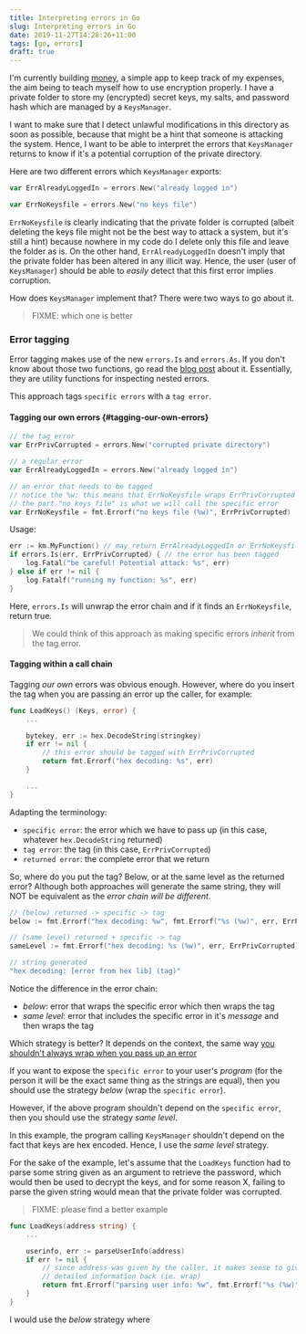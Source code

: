 ```yaml
---
title: Interpreting errors in Go
slug: Interpreting errors in Go
date: 2019-11-27T14:28:26+11:00
tags: [go, errors]
draft: true
---
```


I'm currently building [money][], a simple app to keep track of my expenses,
the aim being to teach myself how to use encryption properly. I have a private
folder to store my (encrypted) secret keys, my salts, and password hash which
are managed by a `KeysManager`.

I want to make sure that I detect unlawful modifications in this directory as
soon as possible, because that might be a hint that someone is attacking the
system. Hence, I want to be able to interpret the errors that `KeysManager`
returns to know if it's a potential corruption of the private directory.

Here are two different errors which `KeysManager` exports:

```go
var ErrAlreadyLoggedIn = errors.New("already logged in")

var ErrNoKeysfile = errors.New("no keys file")
```

`ErrNoKeysfile` is clearly indicating that the private folder is corrupted
(albeit deleting the keys file might not be the best way to attack a system,
but it's still a hint) because nowhere in my code do I delete only this file
and leave the folder as is. On the other hand, `ErrAlreadyLoggedIn` doesn't
imply that the private folder has been altered in any illicit way. Hence,
the user (user of `KeysManager`) should be able to *easily* detect that this
first error implies corruption.

How does `KeysManager` implement that?  There were two ways to go about it.

> FIXME: which one is better

### Error tagging

Error tagging makes use of the new `errors.Is` and `errors.As`.  If you don't
know about those two functions, go read the [blog post][go-errors] about it.
Essentially, they are utility functions for inspecting nested errors.

This approach tags `specific errors` with a `tag error`.

#### Tagging our own errors {#tagging-our-own-errors}

```go
// the tag error
var ErrPrivCorrupted = errors.New("corrupted private directory")

// a regular error
var ErrAlreadyLoggedIn = errors.New("already logged in")

// an error that needs to be tagged
// notice the %w: this means that ErrNoKeysfile wraps ErrPrivCorrupted
// the part "no keys file" is what we will call the specific error
var ErrNoKeysfile = fmt.Errorf("no keys file (%w)", ErrPrivCorrupted)
```

Usage:

```go
err := km.MyFunction() // may return ErrAlreadyLoggedIn or ErrNoKeysfile
if errors.Is(err, ErrPrivCorrupted) { // the error has been tagged
    log.Fatal("be careful! Potential attack: %s", err)
} else if err != nil {
    log.Fatalf("running my function: %s", err)
}
```

Here, `errors.Is` will unwrap the error chain and if it finds an
`ErrNoKeysfile`, return true.

> We could think of this approach as making specific errors *inherit* from the
> tag error.

#### Tagging within a call chain

Tagging *our own* errors was obvious enough. However, where do you insert the
tag when you are passing an error up the caller, for example:

```go
func LoadKeys() (Keys, error) {
    ...

    bytekey, err := hex.DecodeString(stringkey)
    if err != nil {
        // this error should be tagged with ErrPrivCorrupted
        return fmt.Errorf("hex decoding: %s", err)
    }

    ...
}
```

Adapting the terminology:

- `specific error`: the error which we have to pass up (in this case, whatever
  `hex.DecodeString` returned)
- `tag error`: the tag (in this case, `ErrPrivCorrupted`)
- `returned error`: the complete error that we return

So, where do you put the tag? Below, or at the same level as the returned
error? Although both approaches will generate the same string, they will
NOT be equivalent as the *error chain will be different*.

```go
// (below) returned -> specific -> tag
below := fmt.Errorf("hex decoding: %w", fmt.Errorf("%s (%w)", err, ErrPrivCorrupted)) // THIS DOESN'T EVEN WORK!

// (same level) returned + specific -> tag
sameLevel := fmt.Errorf("hex decoding: %s (%w)", err, ErrPrivCorrupted)

// string generated
"hex decoding: [error from hex lib] (tag)"
```

Notice the difference in the error chain:

- *below*: error that wraps the specific error which then wraps the tag
- *same level*: error that includes the specific error in it's *message* and
  then wraps the tag

Which strategy is better? It depends on the context, the same way [you
shouldn't always wrap when you pass up an error][whether-to-wrap]

If you want to expose the `specific error` to your user's *program* (for the
person it will be the exact same thing as the strings are equal), then you
should use the strategy *below* (wrap the `specific error`).

However, if the above program shouldn't depend on the `specific error`, then
you should use the strategy *same level*.

In this example, the program calling `KeysManager` shouldn't depend on the fact
that keys are hex encoded. Hence, I use the *same level* strategy.

For the sake of the example, let's assume that the `LoadKeys` function had to
parse some string given as an argument to retrieve the password, which would
then be used to decrypt the keys, and for some reason X, failing to parse the
given string would mean that the private folder was corrupted.

> FIXME: please find a better example

```go
func LoadKeys(address string) {
    ...

    userinfo, err := parseUserInfo(address)
    if err != nil {
        // since address was given by the caller, it makes sense to give
        // detailed information back (ie. wrap)
        return fmt.Errorf("parsing user info: %w", fmt.Errorf("%s (%w)"))
    }
}
```

I would use the *below* strategy where

[money]: https://github.com/math2001/money
[go-errors]: https://blog.golang.org/go1.13-errors
[whether-to-wrap]: https://blog.golang.org/go1.13-errors#TOC_3.4.
